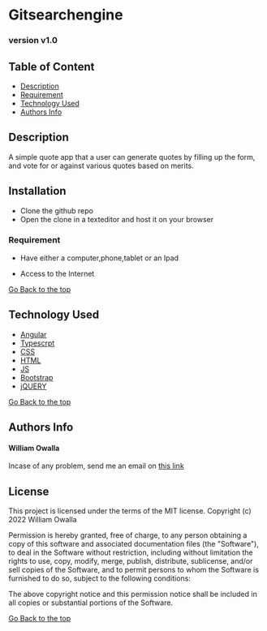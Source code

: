 # Gitsearchengine

### version v1.0


## Table of Content

+ [Description](#description)
+ [Requirement](#requirement)
+ [Technology Used](#technology-used)
+ [Authors Info](#authors-info)


## Description

A simple quote app that a user can generate quotes by filling up the form, and vote for or against various quotes based on merits.


## Installation
* Clone the github repo
* Open the clone in a texteditor and host it on your browser

### Requirement

* Have either a computer,phone,tablet or an Ipad

* Access to the Internet

[Go Back to the top](#Gitsearchengine)
## Technology Used
* [Angular](https://angular.io/)
* [Typescrpt](https://www.typescriptlang.org/)
* [CSS](https://developer.mozilla.org/en-US/docs/Web/CSS)
* [HTML](https://developer.mozilla.org/en-US/docs/Glossary/HTML)
* [JS](https://en.wikipedia.org/wiki/JavaScript)
* [Bootstrap](https://getbootstrap.com/)
* [jQUERY](https://jquery.com/)


[Go Back to the top](#Gitsearchengine)
## Authors Info
#### William Owalla
Incase of any problem, send me an email on [this link](william.owalla@student.moringaschool.com)

## License
This project is licensed under the terms of the MIT license. Copyright (c) 2022 William Owalla

Permission is hereby granted, free of charge, to any person obtaining a copy of this software and associated documentation files (the "Software"), to deal in the Software without restriction, including without limitation the rights to use, copy, modify, merge, publish, distribute, sublicense, and/or sell copies of the Software, and to permit persons to whom the Software is furnished to do so, subject to the following conditions:

The above copyright notice and this permission notice shall be included in all copies or substantial portions of the Software.

[Go Back to the top](#Gitsearchengine)
